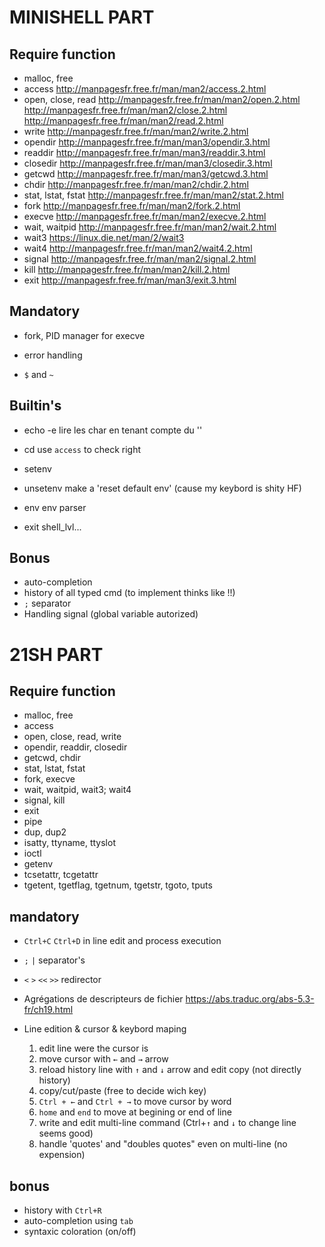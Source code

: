 #   MINISHELL PART
##  Require function
- malloc, free
- access
	http://manpagesfr.free.fr/man/man2/access.2.html
- open, close, read
	http://manpagesfr.free.fr/man/man2/open.2.html
	http://manpagesfr.free.fr/man/man2/close.2.html
	http://manpagesfr.free.fr/man/man2/read.2.html
- write
	http://manpagesfr.free.fr/man/man2/write.2.html
- opendir
	http://manpagesfr.free.fr/man/man3/opendir.3.html
- readdir
	http://manpagesfr.free.fr/man/man3/readdir.3.html
- closedir
	http://manpagesfr.free.fr/man/man3/closedir.3.html
- getcwd
	http://manpagesfr.free.fr/man/man3/getcwd.3.html
- chdir
	http://manpagesfr.free.fr/man/man2/chdir.2.html
- stat, lstat, fstat
	http://manpagesfr.free.fr/man/man2/stat.2.html
- fork
	http://manpagesfr.free.fr/man/man2/fork.2.html
- execve
	http://manpagesfr.free.fr/man/man2/execve.2.html
- wait, waitpid
	http://manpagesfr.free.fr/man/man2/wait.2.html
- wait3
	https://linux.die.net/man/2/wait3
- wait4
	http://manpagesfr.free.fr/man/man2/wait4.2.html
- signal
	http://manpagesfr.free.fr/man/man2/signal.2.html
- kill
	http://manpagesfr.free.fr/man/man2/kill.2.html
- exit
	http://manpagesfr.free.fr/man/man3/exit.3.html

##  Mandatory
- fork, PID manager for execve

- error handling

- `$` and `~`

##  Builtin's
- echo
	-e lire les char en tenant compte du '\'

- cd
	use `access` to check right

- setenv


- unsetenv
	make a 'reset default env' (cause my keybord is shity HF)

- env
	env parser

- exit
	shell_lvl...

##  Bonus
- auto-completion
- history of all typed cmd (to implement thinks like !!)
- `;` separator
- Handling signal (global variable autorized)


#   21SH PART
##	Require function
- malloc, free
- access
- open, close, read, write
- opendir, readdir, closedir
- getcwd, chdir
- stat, lstat, fstat
- fork, execve
- wait, waitpid, wait3; wait4
- signal, kill
- exit
- pipe
- dup, dup2
- isatty, ttyname, ttyslot
- ioctl
- getenv
- tcsetattr, tcgetattr
- tgetent, tgetflag, tgetnum, tgetstr, tgoto, tputs
##  mandatory
- `Ctrl+C` `Ctrl+D` in line edit and process execution

- `;` `|` separator's

- `<` `>` `<<` `>>` redirector

- Agrégations de descripteurs de fichier
	https://abs.traduc.org/abs-5.3-fr/ch19.html

- Line edition & cursor & keybord maping
	1. edit line were the cursor is
	2. move cursor with `←` and `→` arrow
	3. reload history line with `↑` and `↓` arrow and edit copy 	(not directly history)
	4. copy/cut/paste (free to decide wich key)
	5. `Ctrl + ←` and `Ctrl + →` to move cursor by word
	6. `home` and `end` to move at begining or end of line
	7. write and edit multi-line command (Ctrl+`↑` and `↓` to 		change line seems good)
	8. handle 'quotes' and "doubles quotes" even on multi-line 		(no expension)
##  bonus
- history with `Ctrl+R`
- auto-completion using `tab`
- syntaxic coloration (on/off)